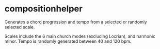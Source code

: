 # compositionhelper
Generates a chord progression and tempo from a selected or randomly selected scale.

Scales include the 6 main church modes (excluding Locrian), and harmonic minor. Tempo is randomly generated between 40 and 120 bpm.
